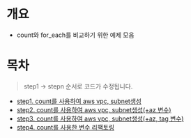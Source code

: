 # 개요
* count와 for_each를 비교하기 위한 예제 모음

# 목차
> step1 -> stepn 순서로 코드가 수정됩니다.

* [step1. count를 사용하여 aws vpc, subnet생성](./step1_count_only_subnet/)
* [step2. count를 사용하여 aws vpc, subnet생성(+az 변수)](./step2_count_only_subnet_with_az/)
* [step3. count를 사용하여 aws vpc, subnet생성(+az, tag 변수)](./step3_count_only_subnet_with_az_tag/)
* [step4. count를 사용한 변수 리팩토링](./step4_count_refactoring/)